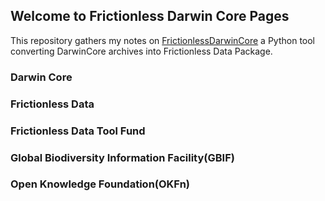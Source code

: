 ## Welcome to Frictionless Darwin Core Pages

This repository gathers my notes on [FrictionlessDarwinCore](https://github.com/frictionlessdata/FrictionlessDarwinCore) a Python tool converting DarwinCore archives into Frictionless Data Package. 

### Darwin Core

### Frictionless Data

### Frictionless Data Tool Fund

### Global Biodiversity Information Facility(GBIF)

### Open Knowledge Foundation(OKFn)
